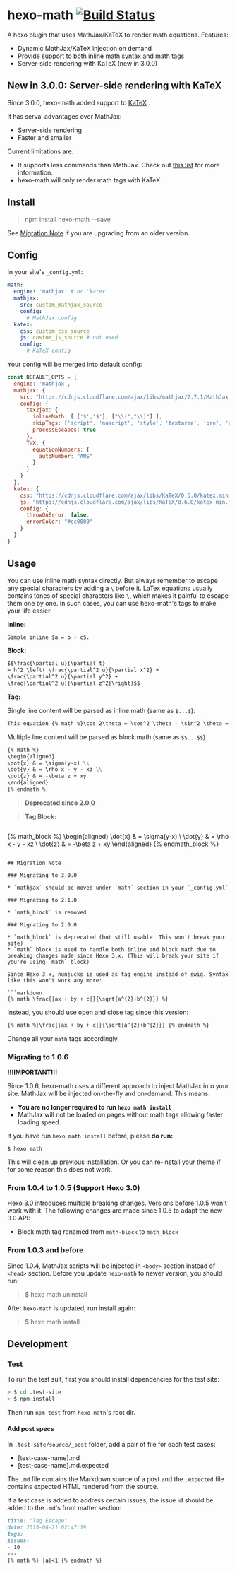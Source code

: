 hexo-math [![Build Status](https://travis-ci.org/hexojs/hexo-math.svg?branch=master)](https://travis-ci.org/hexojs/hexo-math)
===================

A hexo plugin that uses MathJax/KaTeX to render math equations. Features:

* Dynamic MathJax/KaTeX injection on demand
* Provide support to both inline math syntax and math tags
* Server-side rendering with KaTeX (new in 3.0.0)

## New in 3.0.0: Server-side rendering with KaTeX

Since 3.0.0, hexo-math added support to [KaTeX](https://github.com/Khan/KaTeX) .

It has serval advantages over MathJax:

* Server-side rendering
* Faster and smaller

Current limitations are:
* It supports less commands than MathJax. Check out [this list](https://github.com/Khan/KaTeX/wiki/Function-Support-in-KaTeX) for more information.
* hexo-math will only render math tags with KaTeX

## Install

> npm install hexo-math --save

See [Migration Note](#migration-note) if you are upgrading from an older version.

## Config

In your site's `_config.yml`:

```yaml
math:
  engine: 'mathjax' # or 'katex'
  mathjax:
    src: custom_mathjax_source
    config:
      # MathJax config
  katex:
    css: custom_css_source
    js: custom_js_source # not used
    config:
      # KaTeX config
```

Your config will be merged into default config:
```js
const DEFAULT_OPTS = {
  engine: 'mathjax',
  mathjax: {
    src: "https://cdnjs.cloudflare.com/ajax/libs/mathjax/2.7.1/MathJax.js",
    config: {
      tex2jax: {
        inlineMath: [ ['$','$'], ["\\(","\\)"] ],
        skipTags: ['script', 'noscript', 'style', 'textarea', 'pre', 'code'],
        processEscapes: true
      },
      TeX: {
        equationNumbers: {
          autoNumber: "AMS"
        }
      }
    }
  },
  katex: {
    css: "https://cdnjs.cloudflare.com/ajax/libs/KaTeX/0.6.0/katex.min.css",
    js: "https://cdnjs.cloudflare.com/ajax/libs/KaTeX/0.6.0/katex.min.js",
    config: {
      throwOnError: false,
      errorColor: "#cc0000"
    }
  }  
}
```

## Usage

You can use inline math syntax directly. But always remember to escape any special characters by adding a ```\``` before it.
LaTex equations usually contains tones of special characters like ```\```, which makes it painful to escape them one by one. In such cases, you can use hexo-math's tags to make your life easier.

**Inline:**

```markdown
Simple inline $a = b + c$.
```

**Block:**

```markdown
$$\frac{\partial u}{\partial t}
= h^2 \left( \frac{\partial^2 u}{\partial x^2} +
\frac{\partial^2 u}{\partial y^2} +
\frac{\partial^2 u}{\partial z^2}\right)$$
```

**Tag:**

Single line content will be parsed as inline math (same as `$...$`):
```markdown
This equation {% math %}\cos 2\theta = \cos^2 \theta - \sin^2 \theta =  2 \cos^2 \theta - 1 {% endmath %} is inline.
```

Multiple line content will be parsed as block math (same as `$$...$$`)
```markdown
{% math %}
\begin{aligned}
\dot{x} & = \sigma(y-x) \\
\dot{y} & = \rho x - y - xz \\
\dot{z} & = -\beta z + xy
\end{aligned}
{% endmath %}
```

> **Deprecated since 2.0.0**

>**Tag Block:**

>```markdown
{% math_block %}
\begin{aligned}
\dot{x} & = \sigma(y-x) \\
\dot{y} & = \rho x - y - xz \\
\dot{z} & = -\beta z + xy
\end{aligned}
{% endmath_block %}
```

## Migration Note

### Migrating to 3.0.0

* `mathjax` should be moved under `math` section in your `_config.yml`

### Migrating to 2.1.0

* `math_block` is removed

### Migrating to 2.0.0

* `math_block` is deprecated (but still usable. This won't break your site)
* `math` block is used to handle both inline and block math due to breaking changes made since Hexo 3.x. (This will break your site if you're using `math` block)

Since Hexo 3.x, nunjucks is used as tag engine instead of swig. Syntax like this won't work any more:

```markdown
{% math \frac{|ax + by + c|}{\sqrt{a^{2}+b^{2}}} %}
```

Instead, you should use open and close tag since this version:
```markdown
{% math %}\frac{|ax + by + c|}{\sqrt{a^{2}+b^{2}}} {% endmath %}
```

Change all your `math` tags accordingly.

### Migrating to 1.0.6

**!!!IMPORTANT!!!**

Since 1.0.6, hexo-math uses a different approach to inject MathJax into your site. MathJax will be injected on-the-fly and on-demand. This means:

* **You are no longer required to run `hexo math install`**
* MathJax will not be loaded on pages without math tags allowing faster loading speed.

If you have run `hexo math install` before, please **do run:**

```
$ hexo math
```

This will clean up previous installation. Or you can re-install your theme if for some reason this does not work.



### From 1.0.4 to 1.0.5 (Support Hexo 3.0)

Hexo 3.0 introduces multiple breaking changes. Versions before 1.0.5 won't work with it.
The following changes are made since 1.0.5 to adapt the new 3.0 API:

* Block math tag renamed from `math-block` to `math_block`

### From 1.0.3 and before

Since 1.0.4, MathJax scripts will be injected in `<body>` section instead of `<head>` section.
Before you update `hexo-math` to newer version, you should run:

> $ hexo math uninstall

After `hexo-math` is updated, run install again:

> $ hexo math install


## Development

### Test

To run the test suit, first you should install dependencies for the test site:

```bash
> $ cd .test-site
> $ npm install
```

Then run `npm test` from `hexo-math`'s root dir.

#### Add post specs

In `.test-site/source/_post` folder, add a pair of file for each test cases:

* [test-case-name].md
* [test-case-name].md.expected

The `.md` file contains the Markdown source of a post and the `.expected` file contains expected HTML rendered from the source.

If a test case is added to address certain issues, the issue id should be added to the `.md`'s front matter section:

```markdown
title: "Tag Escape"
date: 2015-04-21 02:47:19
tags:
issues:
- 10
---
{% math %} |a|<1 {% endmath %}
```
